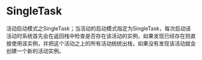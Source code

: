# SingleTask
活动启动模式之SingleTask；当活动的启动模式指定为SingleTask，每次启动该活动时系统首先会在返回栈中检查是否存在该活动的实例，如果发现已经存在则直接使用该实例，并把这个活动之上的所有活动统统出栈，如果没有发现该活动就会创建一个新的活动实例。
